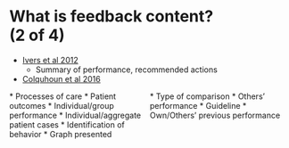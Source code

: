 # What is feedback content? <br> (2 of 4)
* [Ivers et al 2012](https://www.ncbi.nlm.nih.gov/pubmed/22696318)
    * Summary of performance, recommended actions
* [Colquhoun et al 2016](https://qualitysafety.bmj.com/content/26/1/54)

<style>
.container{
    display: flex;
}
.col{
    flex: 1;
}
</style>

<div class="container">

<div class="col">
* Processes of care
* Patient outcomes
* Individual/group performance
* Individual/aggregate patient cases
* Identification of behavior
* Graph presented
</div>

<div class="col">
* Type of comparison
  * Others’ performance
  * Guideline
  * Own/Others’ previous performance
</div>
</div>
